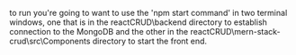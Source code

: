 to run you're going to want to use the 'npm start command' in two terminal windows, one
that is in the reactCRUD\backend directory to establish connection to the MongoDB and the other in the
reactCRUD\mern-stack-crud\src\Components directory to start the front end.
